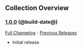 ## Collection Overview
### [1.0.0](https://github.com/diomsg-code/CollectionOverview/tree/1.0.0) (@build-date@)
[Full Changelog](https://github.com/diomsg-code/CollectionOverview/compare/1.0.0) - [Previous Releases](https://github.com/diomsg-code/SkyridingRaceTracker/releases)

- Initial release
